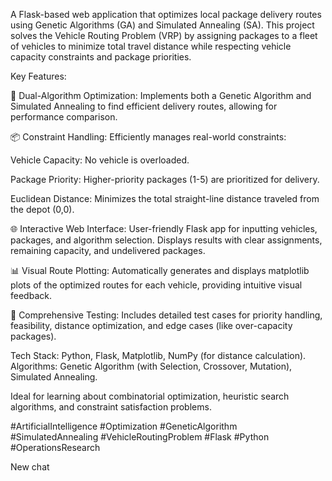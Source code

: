 A Flask-based web application that optimizes local package delivery routes using Genetic Algorithms (GA) and Simulated Annealing (SA). This project solves the Vehicle Routing Problem (VRP) by assigning packages to a fleet of vehicles to minimize total travel distance while respecting vehicle capacity constraints and package priorities.

Key Features:

🤖 Dual-Algorithm Optimization: Implements both a Genetic Algorithm and Simulated Annealing to find efficient delivery routes, allowing for performance comparison.

📦 Constraint Handling: Efficiently manages real-world constraints:

Vehicle Capacity: No vehicle is overloaded.

Package Priority: Higher-priority packages (1-5) are prioritized for delivery.

Euclidean Distance: Minimizes the total straight-line distance traveled from the depot (0,0).

🌐 Interactive Web Interface: User-friendly Flask app for inputting vehicles, packages, and algorithm selection. Displays results with clear assignments, remaining capacity, and undelivered packages.

📊 Visual Route Plotting: Automatically generates and displays matplotlib plots of the optimized routes for each vehicle, providing intuitive visual feedback.

🧪 Comprehensive Testing: Includes detailed test cases for priority handling, feasibility, distance optimization, and edge cases (like over-capacity packages).

Tech Stack: Python, Flask, Matplotlib, NumPy (for distance calculation).
Algorithms: Genetic Algorithm (with Selection, Crossover, Mutation), Simulated Annealing.

Ideal for learning about combinatorial optimization, heuristic search algorithms, and constraint satisfaction problems.

#ArtificialIntelligence #Optimization #GeneticAlgorithm #SimulatedAnnealing #VehicleRoutingProblem #Flask #Python #OperationsResearch

New chat
